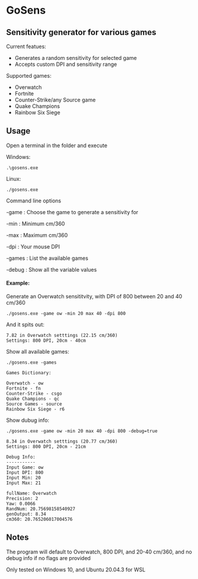# GoSens

## Sensitivity generator for various games

Current featues:
* Generates a random sensitivity for selected game
* Accepts custom DPI and sensitivity range

Supported games:
* Overwatch
* Fortnite
* Counter-Strike/any Source game
* Quake Champions
* Rainbow Six Siege

## Usage

Open a terminal in the folder and execute 

Windows:
```
.\gosens.exe
```

Linux:
```
./gosens.exe
```

Command line options

-game : Choose the game to generate a sensitivity for

-min : Minimum cm/360

-max : Maximum cm/360

-dpi : Your mouse DPI

-games : List the available games

-debug : Show all the variable values

#### Example:

Generate an Overwatch sensititvity, with DPI of 800 between 20 and 40 cm/360
```
./gosens.exe -game ow -min 20 max 40 -dpi 800
```
And it spits out:
```
7.82 in Overwatch setttings (22.15 cm/360)
Settings: 800 DPI, 20cm - 40cm
```
Show all available games:
```
./gosens.exe -games

Games Dictionary:

Overwatch - ow
Fortnite - fn
Counter-Strike - csgo
Quake Champions - qc
Source Games - source
Rainbow Six Siege - r6
```

Show dubug info:
```
./gosens.exe -game ow -min 20 max 40 -dpi 800 -debug=true

8.34 in Overwatch setttings (20.77 cm/360)
Settings: 800 DPI, 20cm - 21cm

Debug Info:
-----------
Input Game: ow
Input DPI: 800
Input Min: 20
Input Max: 21

fullName: Overwatch
Precision: 2
Yaw: 0.0066
RandNum: 20.75698158540927
genOutput: 8.34
cm360: 20.765206017004576
```

## Notes

The program will default to Overwatch, 800 DPI, and 20-40 cm/360, and no debug info if no flags are provided

Only tested on Windows 10, and Ubuntu 20.04.3 for WSL
